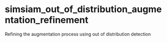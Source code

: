 # simsiam_out_of_distribution_augmentation_refinement
Refining the augmentation process using out of distribution detection
